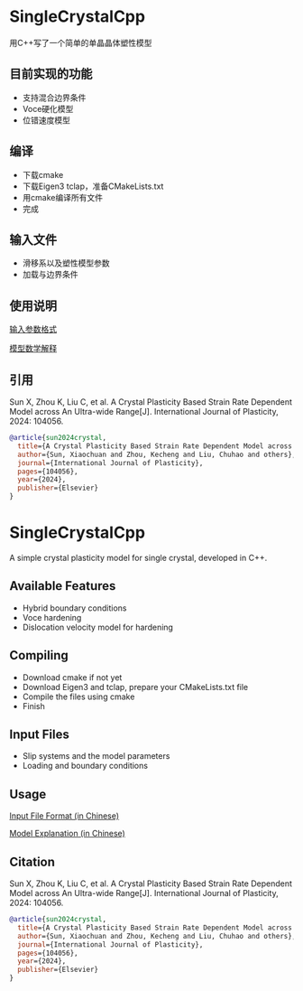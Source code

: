 # SingleCrystalCpp
用C++写了一个简单的单晶晶体塑性模型

## 目前实现的功能
* 支持混合边界条件
* Voce硬化模型
* 位错速度模型

## 编译
* 下载cmake
* 下载Eigen3 tclap，准备CMakeLists.txt
* 用cmake编译所有文件
* 完成

## 输入文件
* 滑移系以及塑性模型参数
* 加载与边界条件

## 使用说明
[输入参数格式](/docs/%5BCN%5D%E8%BE%93%E5%85%A5%E6%96%87%E4%BB%B6%E6%A0%BC%E5%BC%8F%E5%8F%82%E8%80%83Input%20File%20Format.md)

[模型数学解释](/docs/%5BCN%5D%E6%95%B0%E5%AD%A6%E8%A7%A3%E9%87%8ANumerical%20Explanation.md)

## 引用
Sun X, Zhou K, Liu C, et al. A Crystal Plasticity Based Strain Rate Dependent Model across An Ultra-wide Range[J]. International Journal of Plasticity, 2024: 104056.

```bibtex
@article{sun2024crystal,
  title={A Crystal Plasticity Based Strain Rate Dependent Model across An Ultra-wide Range},
  author={Sun, Xiaochuan and Zhou, Kecheng and Liu, Chuhao and others},
  journal={International Journal of Plasticity},
  pages={104056},
  year={2024},
  publisher={Elsevier}
}
```

# SingleCrystalCpp
A simple crystal plasticity model for single crystal, developed in C++.

## Available Features
* Hybrid boundary conditions
* Voce hardening
* Dislocation velocity model for hardening

## Compiling
* Download cmake if not yet
* Download Eigen3 and tclap, prepare your CMakeLists.txt file
* Compile the files using cmake
* Finish

## Input Files
* Slip systems and the model parameters
* Loading and boundary conditions

## Usage
[Input File Format (in Chinese)](/docs/%5BCN%5D%E8%BE%93%E5%85%A5%E6%96%87%E4%BB%B6%E6%A0%BC%E5%BC%8F%E5%8F%82%E8%80%83Input%20File%20Format.md) 

[Model Explanation (in Chinese)](/docs/%5BCN%5D%E6%95%B0%E5%AD%A6%E8%A7%A3%E9%87%8ANumerical%20Explanation.md)

## Citation
Sun X, Zhou K, Liu C, et al. A Crystal Plasticity Based Strain Rate Dependent Model across An Ultra-wide Range[J]. International Journal of Plasticity, 2024: 104056.

```bibtex
@article{sun2024crystal,
  title={A Crystal Plasticity Based Strain Rate Dependent Model across An Ultra-wide Range},
  author={Sun, Xiaochuan and Zhou, Kecheng and Liu, Chuhao and others},
  journal={International Journal of Plasticity},
  pages={104056},
  year={2024},
  publisher={Elsevier}
}
```
